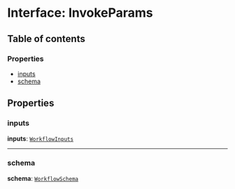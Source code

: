 # Interface: InvokeParams

## Table of contents

### Properties

* [inputs](/en/auto-docs/interface/interfaces/InvokeParams.md#inputs)
* [schema](/en/auto-docs/interface/interfaces/InvokeParams.md#schema)

## Properties

### inputs

**inputs**: [`WorkflowInputs`](/en/auto-docs/interface/types/WorkflowInputs.md)

***

### schema

**schema**: [`WorkflowSchema`](/en/auto-docs/interface/interfaces/WorkflowSchema.md)
